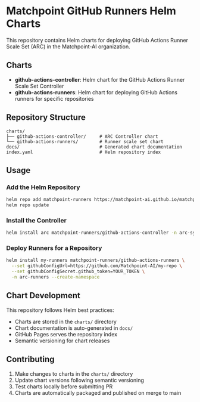 # Matchpoint GitHub Runners Helm Charts

This repository contains Helm charts for deploying GitHub Actions Runner Scale Set (ARC) in the Matchpoint-AI organization.

## Charts

- **github-actions-controller**: Helm chart for the GitHub Actions Runner Scale Set Controller
- **github-actions-runners**: Helm chart for deploying GitHub Actions runners for specific repositories

## Repository Structure

```
charts/
├── github-actions-controller/     # ARC Controller chart
└── github-actions-runners/        # Runner scale set chart
docs/                              # Generated chart documentation
index.yaml                         # Helm repository index
```

## Usage

### Add the Helm Repository

```bash
helm repo add matchpoint-runners https://matchpoint-ai.github.io/matchpoint-github-runners-helm
helm repo update
```

### Install the Controller

```bash
helm install arc matchpoint-runners/github-actions-controller -n arc-systems --create-namespace
```

### Deploy Runners for a Repository

```bash
helm install my-runners matchpoint-runners/github-actions-runners \
  --set githubConfigUrl=https://github.com/Matchpoint-AI/my-repo \
  --set githubConfigSecret.github_token=YOUR_TOKEN \
  -n arc-runners --create-namespace
```

## Chart Development

This repository follows Helm best practices:
- Charts are stored in the `charts/` directory
- Chart documentation is auto-generated in `docs/`
- GitHub Pages serves the repository index
- Semantic versioning for chart releases

## Contributing

1. Make changes to charts in the `charts/` directory
2. Update chart versions following semantic versioning
3. Test charts locally before submitting PR
4. Charts are automatically packaged and published on merge to main
